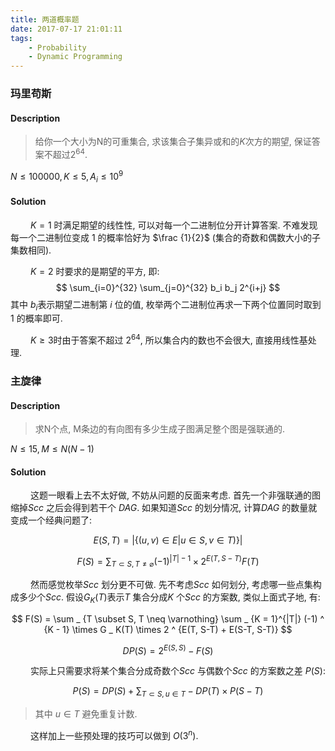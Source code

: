 ```yaml
---
title: 两道概率题
date: 2017-07-17 21:01:11
tags:
    - Probability
    - Dynamic Programming
---
```


### 玛里苟斯

#### Description

> 给你一个大小为N的可重集合, 求该集合子集异或和的$K$次方的期望, 保证答案不超过$2 ^ {64}$.

$N \le 100000, K \le 5, A _ i \le 10 ^ 9$


#### Solution

&emsp;&emsp;
$K=1$ 时满足期望的线性性, 可以对每一个二进制位分开计算答案.
不难发现每一个二进制位变成 $1$ 的概率恰好为 $\frac {1}{2}$ (集合的奇数和偶数大小的子集数相同).

&emsp;&emsp;
$K=2$ 时要求的是期望的平方, 即:
$$ \sum_{i=0}^{32} \sum_{j=0}^{32} b_i b_j 2^{i+j} $$
其中 $b_i$表示期望二进制第 $i$ 位的值, 枚举两个二进制位再求一下两个位置同时取到 $1$ 的概率即可.

&emsp;&emsp;
$K \ge 3$时由于答案不超过 $2^{64}$, 所以集合内的数也不会很大, 直接用线性基处理.

### 主旋律

#### Description

> 求N个点, M条边的有向图有多少生成子图满足整个图是强联通的.

$N \le 15, M \le N(N-1)$

#### Solution

&emsp;&emsp;
这题一眼看上去不太好做, 不妨从问题的反面来考虑.
首先一个非强联通的图缩掉$Scc$ 之后会得到若干个 $DAG$.
如果知道$Scc$ 的划分情况, 计算$DAG$ 的数量就变成一个经典问题了:

$$ E(S, T) = {|\{(u, v) \in E | u \in S, v \in T)\}|} $$

$$ F(S) = \sum _ {T \subset S, T \neq \varnothing} (-1) ^ {|T| - 1}  \times 2 ^ {E(T, S-T)} F(T) $$

&emsp;&emsp;
然而感觉枚举$Scc$ 划分更不可做.
先不考虑$Scc$ 如何划分, 考虑哪一些点集构成多少个$Scc$.
假设$G _ K(T)$表示$T$ 集合分成$K$ 个$Scc$ 的方案数, 类似上面式子地, 有:

$$ F(S) = \sum _ {T \subset S, T \neq \varnothing} \sum _ {K = 1}^{|T|} (-1) ^ {K - 1} \times G _ K(T) \times 2 ^ {E(T, S-T) + E(S-T, S-T)} $$

$$ DP(S) = 2 ^ {E(S, S)} - F(S) $$

&emsp;&emsp;
实际上只需要求将某个集合分成奇数个$Scc$ 与偶数个$Scc$ 的方案数之差 $P(S)$:

$$ P(S) = DP(S) + \sum _ {T \subset S, u \in T} - DP(T) \times P(S - T) $$

> 其中 $u \in T$ 避免重复计数.

&emsp;&emsp;
这样加上一些预处理的技巧可以做到 $O(3 ^ n)$.

